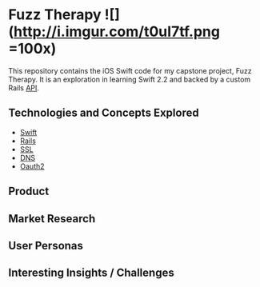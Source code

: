 # Fuzz Therapy ![](http://i.imgur.com/t0uI7tf.png =100x)

This repository contains the iOS Swift code for my capstone project, Fuzz Therapy. It is an exploration in learning Swift 2.2 and backed by a custom Rails [API](https://github.com/jadevance/fuzz-therapy).

## Technologies and Concepts Explored

+ [Swift](https://en.wikipedia.org/wiki/Swift_(programming_language))
+ [Rails](https://en.wikipedia.org/wiki/Ruby_on_Rails)
+ [SSL](https://en.wikipedia.org/wiki/Transport_Layer_Security)
+ [DNS](https://en.wikipedia.org/wiki/Domain_Name_System)
+ [Oauth2](https://en.wikipedia.org/wiki/OAuth)

## Product

## Market Research

## User Personas

## Interesting Insights / Challenges 
